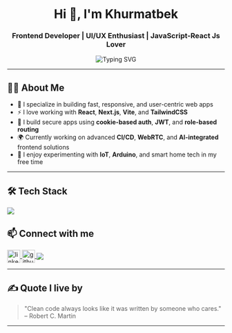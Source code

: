 <h1 align="center">Hi 👋, I'm Khurmatbek </h1>
<h3 align="center">Frontend Developer | UI/UX Enthusiast | JavaScript-React Js Lover</h3>

<p align="center">
  <img src="https://readme-typing-svg.demolab.com?font=Fira+Code&size=22&pause=1000&color=00BFFF&center=true&vCenter=true&width=440&lines=Building+clean+and+scalable+UIs;Obsessed+with+performance+and+UX;Lifelong+learner+%F0%9F%93%9A" alt="Typing SVG" />
</p>

---

## 🧑‍💻 About Me

- 🎯 I specialize in building fast, responsive, and user-centric web apps  
- ⚡ I love working with **React**, **Next.js**, **Vite**, and **TailwindCSS**
- 🔐 I build secure apps using **cookie-based auth**, **JWT**, and **role-based routing**
- 🌍 Currently working on advanced **CI/CD**, **WebRTC**, and **AI-integrated** frontend solutions  
- 🤖 I enjoy experimenting with **IoT**, **Arduino**, and smart home tech in my free time

---

## 🛠️ Tech Stack

<p align="left">
  <img src="https://skillicons.dev/icons?i=js,ts,react,nextjs,vite,tailwind,redux,git,github,docker,nodejs" />
</p>

## 📫 Connect with me

<p align="left">
  <a href="https://linkedin.com/in/yourname" target="_blank">
    <img align="center" src="https://skillicons.dev/icons?i=linkedin" alt="linkedin" height="30" />
  </a>
  <a href="https://github.com/your-username" target="_blank">
    <img align="center" src="https://skillicons.dev/icons?i=github" alt="github" height="30" />
  </a>
  <a href="mailto:your.email@example.com" target="_blank">
    <img align="center" src="https://img.shields.io/badge/email-D14836?style=flat&logo=gmail&logoColor=white" />
  </a>
</p>

---

## ✍️ Quote I live by

> "Clean code always looks like it was written by someone who cares." – Robert C. Martin

---


